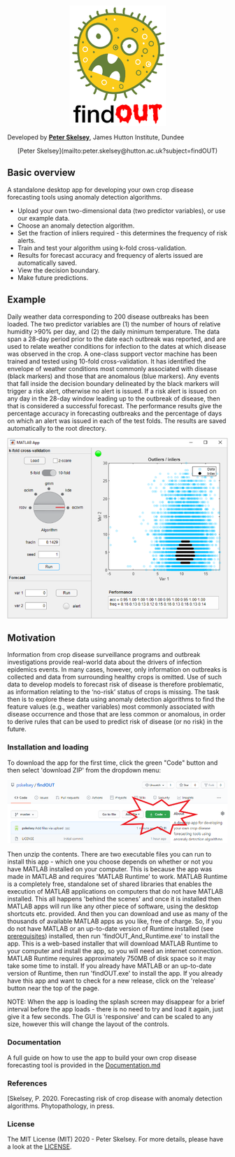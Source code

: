 <p align="center">
<img width="221" height="275"  src="https://github.com/pskelsey/findOUT/blob/gh-pages/findOUT_logo.png">
</p>
  
Developed by [**Peter Skelsey**](mailto:peter.skelsey@hutton.ac.uk?subject=findOUT), James Hutton Institute, Dundee
<p align="center">
[Peter Skelsey](mailto:peter.skelsey@hutton.ac.uk?subject=findOUT)
</p>

## Basic overview
A standalone desktop app for developing your own crop disease forecasting tools using anomaly detection algorithms.
* Upload your own two-dimensional data (two predictor variables), or use our example data.
* Choose an anomaly detection algorithm.
* Set the fraction of inliers required - this determines the frequency of risk alerts.
* Train and test your algorithm using k-fold cross-validation.
* Results for forecast accuracy and frequency of alerts issued are automatically saved.
* View the decision boundary.
* Make future predictions.

## Example
Daily weather data corresponding to 200 disease outbreaks has been loaded. The two predictor variables are (1) the number of hours of relative humidity >90% per day, and (2) the daily minimum temperature. The data span a 28-day period prior to the date each outbreak was reported, and are used to relate weather conditions for infection to the dates at which disease was observed in the crop. A one-class support vector machine has been trained and tested using 10-fold cross-validation. It has identified the envelope of weather conditions most commonly associated with disease (black markers) and those that are anomalous (blue markers). Any events that fall inside the decision boundary delineated by the black markers will trigger a risk alert, otherwise no alert is issued. If a risk alert is issued on any day in the 28-day window leading up to the outbreak of disease, then that is considered a successful forecast. The performance results give the percentage accuracy in forecasting outbreaks and the percentage of days on which an alert was issued in each of the test folds. The results are saved automatically to the root directory.

<p align="left">
  <img src="https://github.com/pskelsey/findOUT/blob/gh-pages/screenShot.PNG">
</p>

## Motivation
Information from crop disease surveillance programs and outbreak investigations provide real-world data about the drivers of infection epidemics events. In many cases, however, only information on outbreaks is collected and data from surrounding healthy crops is omitted. Use of such data to develop models to forecast risk of disease is therefore problematic, as information relating to the ‘no-risk’ status of crops is missing. The task then is to explore these data using anomaly detection algorithms to find the feature values (e.g., weather variables) most commonly associated with disease occurrence and those that are less common or anomalous, in order to derive rules that can be used to predict risk of disease (or no risk) in the future.

### Installation and loading
To download the app for the first time, click the green "Code" button and then select 'download ZIP' from the dropdown menu:

<p align="left">
  <img src="https://github.com/pskelsey/findOUT/blob/gh-pages/downloadScreenshot.png">
</p>

Then unzip the contents. There are two executable files you can run to install this app - which one you choose depends on whether or not you have MATLAB installed on your computer. This is because the app was made in MATLAB and requires 'MATLAB Runtime' to work. MATLAB Runtime is a completely free, standalone set of shared libraries that enables the execution of MATLAB applications on computers that do not have MATLAB installed. This all happens 'behind the scenes' and once it is installed then MATLAB apps will run like any other piece of software, using the desktop shortcuts etc. provided. And then you can download and use as many of the thousands of available MATLAB apps as you like, free of charge. So, if you do not have MATLAB or an up-to-date version of Runtime installed (see [prerequisites](https://github.com/pskelsey/4C-Lite-model/blob/master/prerequisites.txt)) installed, then run 'findOUT_And_Runtime.exe' to install the app. This is a web-based installer that will download MATLAB Runtime to your computer and install the app, so you will need an internet connection. MATLAB Runtime requires approximately 750MB of disk space so it may take some time to install. If you already have MATLAB or an up-to-date version of Runtime, then run 'findOUT.exe' to install the app. If you already have this app and want to check for a new release, click on the 'release' button near the top of the page.

NOTE: When the app is loading the splash screen may disappear for a brief interval before the app loads - there is no need to try and load it again, just give it a few seconds. The GUI is 'responsive' and can be scaled to any size, however this will change the layout of the controls. 

### Documentation
A full guide on how to use the app to build your own crop disease forecasting tool is provided in the [Documentation.md](https://github.com/pskelsey/findOUT/blob/master/docs/documentation.md)

### References
[Skelsey, P. 2020. Forecasting risk of crop disease with anomaly detection algorithms. Phytopathology, in press.

### License
The MIT License (MIT) 2020 - Peter Skelsey. For more details, please have a look at the [LICENSE](https://github.com/pskelsey/findOUT/blob/master/LICENSE).
